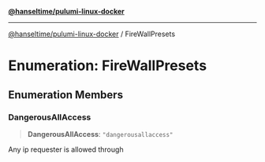 [**@hanseltime/pulumi-linux-docker**](../README.md)

***

[@hanseltime/pulumi-linux-docker](../README.md) / FireWallPresets

# Enumeration: FireWallPresets

## Enumeration Members

### DangerousAllAccess

> **DangerousAllAccess**: `"dangerousallaccess"`

Any ip requester is allowed through
